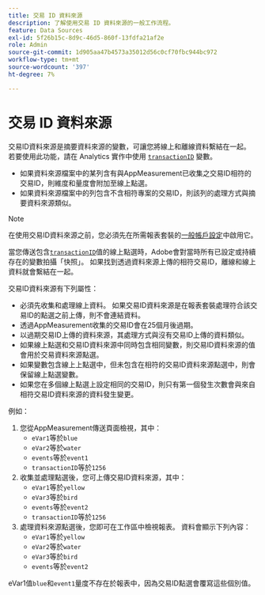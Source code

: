 ```yaml
---
title: 交易 ID 資料來源
description: 了解使用交易 ID 資料來源的一般工作流程。
feature: Data Sources
exl-id: 5f26b15c-8d9c-46d5-860f-13fdfa21af2e
role: Admin
source-git-commit: 1d905aa47b4573a35012d56c0cf70fbc944bc972
workflow-type: tm+mt
source-wordcount: '397'
ht-degree: 7%

---
```


# 交易 ID 資料來源

交易ID資料來源是摘要資料來源的變數，可讓您將線上和離線資料繫結在一起。 若要使用此功能，請在 Analytics 實作中使用 [`transactionID`](/help/implement/vars/page-vars/transactionid.md) 變數。

* 如果資料來源檔案中的某列含有與AppMeasurement已收集之交易ID相符的交易ID，則維度和量度會附加至線上點選。
* 如果資料來源檔案中的列包含不含相符專案的交易ID，則該列的處理方式與摘要資料來源類似。

>[!NOTE]
>
>在使用交易ID資料來源之前，您必須先在所需報表套裝的[一般帳戶設定](/help/admin/admin/c-manage-report-suites/c-edit-report-suites/general/general-acct-settings-admin.md)中啟用它。

當您傳送包含[`transactionID`](/help/implement/vars/page-vars/transactionid.md)值的線上點選時，Adobe會對當時所有已設定或持續存在的變數拍攝「快照」。 如果找到透過資料來源上傳的相符交易ID，離線和線上資料就會繫結在一起。

交易ID資料來源有下列屬性：

* 必須先收集和處理線上資料。 如果交易ID資料來源是在報表套裝處理符合該交易ID的點選之前上傳，則不會連結資料。
* 透過AppMeasurement收集的交易ID會在25個月後過期。
* 以過期交易ID上傳的資料來源，其處理方式與沒有交易ID上傳的資料類似。
* 如果線上點選和交易ID資料來源中同時包含相同變數，則交易ID資料來源的值會用於交易資料來源點選。
* 如果變數包含線上上點選中，但未包含在相符的交易ID資料來源點選中，則會保留線上點選變數。
* 如果您在多個線上點選上設定相同的交易ID，則只有第一個發生次數會與來自相符交易ID資料來源的資料發生變更。

例如：

1. 您從AppMeasurement傳送頁面檢視，其中：
   * `eVar1`等於`blue`
   * `eVar2`等於`water`
   * `events`等於`event1`
   * `transactionID`等於`1256`
2. 收集並處理點選後，您可上傳交易ID資料來源，其中：
   * `eVar1`等於`yellow`
   * `eVar3`等於`bird`
   * `events`等於`event2`
   * `transactionID`等於`1256`
3. 處理資料來源點選後，您即可在工作區中檢視報表。 資料會顯示下列內容：
   * `eVar1`等於`yellow`
   * `eVar2`等於`water`
   * `eVar3`等於`bird`
   * `events`等於`event2`

eVar1值`blue`和`event1`量度不存在於報表中，因為交易ID點選會覆寫這些個別值。
